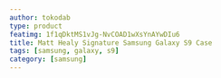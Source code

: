 ```yaml
---
author: tokodab
type: product
featimg: 1f1qDktMS1vJg-NvCOAD1wXsYnAYwDIu6
title: Matt Healy Signature Samsung Galaxy S9 Case
tags: [samsung, galaxy, s9]
category: [samsung]
---
```

